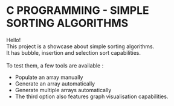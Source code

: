# C PROGRAMMING - SIMPLE SORTING ALGORITHMS

Hello!</br>
This project is a showcase about simple sorting algorithms.</br>
It has bubble, insertion and selection sort capabilities.</br>
</br>
To test them, a few tools are available :</br>
- Populate an array manually
- Generate an array automatically
- Generate multiple arrays automatically
- The third option also features graph visualisation capabilities.

